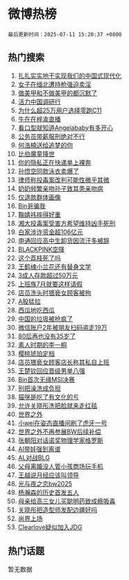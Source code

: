 # 微博热榜

`最后更新时间：2025-07-11 15:20:37 +0800`

## 热门搜索

1. [扎扎实实地干实现我们的中国式现代化](https://m.weibo.cn/search?containerid=100103type%3D1%26t%3D10%26q%3D%23%E6%89%8E%E6%89%8E%E5%AE%9E%E5%AE%9E%E5%9C%B0%E5%B9%B2%E5%AE%9E%E7%8E%B0%E6%88%91%E4%BB%AC%E7%9A%84%E4%B8%AD%E5%9B%BD%E5%BC%8F%E7%8E%B0%E4%BB%A3%E5%8C%96%23&stream_entry_id=51&isnewpage=1&extparam=seat%3D1%26stream_entry_id%3D51%26c_type%3D51%26filter_type%3Drealtimehot%26cate%3D10103%26dgr%3D0%26pos%3D0%26q%3D%2523%25E6%2589%258E%25E6%2589%258E%25E5%25AE%259E%25E5%25AE%259E%25E5%259C%25B0%25E5%25B9%25B2%25E5%25AE%259E%25E7%258E%25B0%25E6%2588%2591%25E4%25BB%25AC%25E7%259A%2584%25E4%25B8%25AD%25E5%259B%25BD%25E5%25BC%258F%25E7%258E%25B0%25E4%25BB%25A3%25E5%258C%2596%2523%26display_time%3D1752218435%26pre_seqid%3D175221843560800563138)
1. [女子在缅北遭持枪强迫卖淫](https://m.weibo.cn/search?containerid=100103type%3D1%26t%3D10%26q%3D%23%E5%A5%B3%E5%AD%90%E5%9C%A8%E7%BC%85%E5%8C%97%E9%81%AD%E6%8C%81%E6%9E%AA%E5%BC%BA%E8%BF%AB%E5%8D%96%E6%B7%AB%23&stream_entry_id=31&isnewpage=1&extparam=seat%3D1%26stream_entry_id%3D31%26lcate%3D5001%26band_rank%3D1%26pos%3D0%26q%3D%2523%25E5%25A5%25B3%25E5%25AD%2590%25E5%259C%25A8%25E7%25BC%2585%25E5%258C%2597%25E9%2581%25AD%25E6%258C%2581%25E6%259E%25AA%25E5%25BC%25BA%25E8%25BF%25AB%25E5%258D%2596%25E6%25B7%25AB%2523%26dgr%3D0%26c_type%3D31%26flag%3D1%26cate%3D5001%26realpos%3D1%26filter_type%3Drealtimehot%26display_time%3D1752218435%26pre_seqid%3D175221843560800563138)
1. [做美甲和不做美甲的都沉默了](https://m.weibo.cn/search?containerid=100103type%3D1%26t%3D10%26q%3D%E5%81%9A%E7%BE%8E%E7%94%B2%E5%92%8C%E4%B8%8D%E5%81%9A%E7%BE%8E%E7%94%B2%E7%9A%84%E9%83%BD%E6%B2%89%E9%BB%98%E4%BA%86&stream_entry_id=31&isnewpage=1&extparam=seat%3D1%26stream_entry_id%3D31%26lcate%3D5001%26band_rank%3D2%26pos%3D1%26q%3D%25E5%2581%259A%25E7%25BE%258E%25E7%2594%25B2%25E5%2592%258C%25E4%25B8%258D%25E5%2581%259A%25E7%25BE%258E%25E7%2594%25B2%25E7%259A%2584%25E9%2583%25BD%25E6%25B2%2589%25E9%25BB%2598%25E4%25BA%2586%26dgr%3D0%26c_type%3D31%26flag%3D0%26cate%3D5001%26realpos%3D2%26filter_type%3Drealtimehot%26display_time%3D1752218435%26pre_seqid%3D175221843560800563138)
1. [活力中国调研行](https://m.weibo.cn/search?containerid=100103type%3D1%26t%3D10%26q%3D%23%E6%B4%BB%E5%8A%9B%E4%B8%AD%E5%9B%BD%E8%B0%83%E7%A0%94%E8%A1%8C%23&stream_entry_id=31&isnewpage=1&extparam=seat%3D1%26stream_entry_id%3D31%26lcate%3D5001%26band_rank%3D3%26pos%3D2%26q%3D%2523%25E6%25B4%25BB%25E5%258A%259B%25E4%25B8%25AD%25E5%259B%25BD%25E8%25B0%2583%25E7%25A0%2594%25E8%25A1%258C%2523%26dgr%3D0%26c_type%3D31%26flag%3D0%26cate%3D5001%26realpos%3D3%26filter_type%3Drealtimehot%26display_time%3D1752218435%26pre_seqid%3D175221843560800563138)
1. [为什么超25万用户选择零跑C11](https://m.weibo.cn/search?containerid=100103type%3D1%26t%3D10%26q%3D%23%E4%B8%BA%E4%BB%80%E4%B9%88%E8%B6%8525%E4%B8%87%E7%94%A8%E6%88%B7%E9%80%89%E6%8B%A9%E9%9B%B6%E8%B7%91C11%23&stream_entry_id=31&isnewpage=1&extparam=seat%3D1%26stream_entry_id%3D31%26lcate%3D5001%26band_rank%3D4%26pos%3D3%26q%3D%2523%25E4%25B8%25BA%25E4%25BB%2580%25E4%25B9%2588%25E8%25B6%258525%25E4%25B8%2587%25E7%2594%25A8%25E6%2588%25B7%25E9%2580%2589%25E6%258B%25A9%25E9%259B%25B6%25E8%25B7%2591C11%2523%26dgr%3D0%26is_ad_pos%3D1%26adid%3D293278%26cate%3D5001%26filter_type%3Drealtimehot%26c_type%3D31%26topic_ad%3D1%26display_time%3D1752218435%26pre_seqid%3D175221843560800563138)
1. [牛在在梓渝直播](https://m.weibo.cn/search?containerid=100103type%3D1%26t%3D10%26q%3D%E7%89%9B%E5%9C%A8%E5%9C%A8%E6%A2%93%E6%B8%9D%E7%9B%B4%E6%92%AD&stream_entry_id=31&isnewpage=1&extparam=seat%3D1%26stream_entry_id%3D31%26lcate%3D5001%26band_rank%3D4%26pos%3D4%26q%3D%25E7%2589%259B%25E5%259C%25A8%25E5%259C%25A8%25E6%25A2%2593%25E6%25B8%259D%25E7%259B%25B4%25E6%2592%25AD%26dgr%3D0%26c_type%3D31%26flag%3D2%26cate%3D5001%26realpos%3D4%26filter_type%3Drealtimehot%26display_time%3D1752218435%26pre_seqid%3D175221843560800563138)
1. [看口型就知道Angelababy有多开心](https://m.weibo.cn/search?containerid=100103type%3D1%26t%3D10%26q%3D%E7%9C%8B%E5%8F%A3%E5%9E%8B%E5%B0%B1%E7%9F%A5%E9%81%93Angelababy%E6%9C%89%E5%A4%9A%E5%BC%80%E5%BF%83&stream_entry_id=31&isnewpage=1&extparam=seat%3D1%26stream_entry_id%3D31%26lcate%3D5001%26band_rank%3D5%26pos%3D5%26q%3D%25E7%259C%258B%25E5%258F%25A3%25E5%259E%258B%25E5%25B0%25B1%25E7%259F%25A5%25E9%2581%2593Angelababy%25E6%259C%2589%25E5%25A4%259A%25E5%25BC%2580%25E5%25BF%2583%26dgr%3D0%26c_type%3D31%26flag%3D0%26cate%3D5001%26realpos%3D5%26filter_type%3Drealtimehot%26display_time%3D1752218435%26pre_seqid%3D175221843560800563138)
1. [公务员带薪服刑绝对不行](https://m.weibo.cn/search?containerid=100103type%3D1%26t%3D10%26q%3D%23%E5%85%AC%E5%8A%A1%E5%91%98%E5%B8%A6%E8%96%AA%E6%9C%8D%E5%88%91%E7%BB%9D%E5%AF%B9%E4%B8%8D%E8%A1%8C%23&stream_entry_id=31&isnewpage=1&extparam=seat%3D1%26stream_entry_id%3D31%26lcate%3D5001%26band_rank%3D6%26pos%3D6%26q%3D%2523%25E5%2585%25AC%25E5%258A%25A1%25E5%2591%2598%25E5%25B8%25A6%25E8%2596%25AA%25E6%259C%258D%25E5%2588%2591%25E7%25BB%259D%25E5%25AF%25B9%25E4%25B8%258D%25E8%25A1%258C%2523%26dgr%3D0%26c_type%3D31%26flag%3D1%26cate%3D5001%26realpos%3D6%26filter_type%3Drealtimehot%26display_time%3D1752218435%26pre_seqid%3D175221843560800563138)
1. [何浩楠送给追梦的你](https://m.weibo.cn/search?containerid=100103type%3D1%26t%3D10%26q%3D%23%E4%BD%95%E6%B5%A9%E6%A5%A0%E9%80%81%E7%BB%99%E8%BF%BD%E6%A2%A6%E7%9A%84%E4%BD%A0%23&stream_entry_id=31&isnewpage=1&extparam=seat%3D1%26stream_entry_id%3D31%26lcate%3D5001%26band_rank%3D7%26pos%3D7%26q%3D%2523%25E4%25BD%2595%25E6%25B5%25A9%25E6%25A5%25A0%25E9%2580%2581%25E7%25BB%2599%25E8%25BF%25BD%25E6%25A2%25A6%25E7%259A%2584%25E4%25BD%25A0%2523%26dgr%3D0%26is_ad_pos%3D1%26adid%3D293387%26cate%3D5001%26filter_type%3Drealtimehot%26c_type%3D31%26display_time%3D1752218435%26pre_seqid%3D175221843560800563138)
1. [比伯魔童降世](https://m.weibo.cn/search?containerid=100103type%3D1%26t%3D10%26q%3D%E6%AF%94%E4%BC%AF%E9%AD%94%E7%AB%A5%E9%99%8D%E4%B8%96&stream_entry_id=31&isnewpage=1&extparam=seat%3D1%26stream_entry_id%3D31%26lcate%3D5001%26band_rank%3D7%26pos%3D8%26q%3D%25E6%25AF%2594%25E4%25BC%25AF%25E9%25AD%2594%25E7%25AB%25A5%25E9%2599%258D%25E4%25B8%2596%26dgr%3D0%26c_type%3D31%26flag%3D0%26cate%3D5001%26realpos%3D7%26filter_type%3Drealtimehot%26display_time%3D1752218435%26pre_seqid%3D175221843560800563138)
1. [你的隐私正在快递单上裸奔](https://m.weibo.cn/search?containerid=100103type%3D1%26t%3D10%26q%3D%23%E4%BD%A0%E7%9A%84%E9%9A%90%E7%A7%81%E6%AD%A3%E5%9C%A8%E5%BF%AB%E9%80%92%E5%8D%95%E4%B8%8A%E8%A3%B8%E5%A5%94%23&stream_entry_id=31&isnewpage=1&extparam=seat%3D1%26stream_entry_id%3D31%26lcate%3D5001%26band_rank%3D8%26pos%3D9%26q%3D%2523%25E4%25BD%25A0%25E7%259A%2584%25E9%259A%2590%25E7%25A7%2581%25E6%25AD%25A3%25E5%259C%25A8%25E5%25BF%25AB%25E9%2580%2592%25E5%258D%2595%25E4%25B8%258A%25E8%25A3%25B8%25E5%25A5%2594%2523%26dgr%3D0%26c_type%3D31%26flag%3D0%26cate%3D5001%26realpos%3D8%26filter_type%3Drealtimehot%26display_time%3D1752218435%26pre_seqid%3D175221843560800563138)
1. [孙悟空同款泳衣卖爆了](https://m.weibo.cn/search?containerid=100103type%3D1%26t%3D10%26q%3D%23%E5%AD%99%E6%82%9F%E7%A9%BA%E5%90%8C%E6%AC%BE%E6%B3%B3%E8%A1%A3%E5%8D%96%E7%88%86%E4%BA%86%23&stream_entry_id=31&isnewpage=1&extparam=seat%3D1%26stream_entry_id%3D31%26lcate%3D5001%26band_rank%3D9%26pos%3D10%26q%3D%2523%25E5%25AD%2599%25E6%2582%259F%25E7%25A9%25BA%25E5%2590%258C%25E6%25AC%25BE%25E6%25B3%25B3%25E8%25A1%25A3%25E5%258D%2596%25E7%2588%2586%25E4%25BA%2586%2523%26dgr%3D0%26c_type%3D31%26flag%3D0%26cate%3D5001%26realpos%3D9%26filter_type%3Drealtimehot%26display_time%3D1752218435%26pre_seqid%3D175221843560800563138)
1. [律师称投毒案改判可能性微乎其微](https://m.weibo.cn/search?containerid=100103type%3D1%26t%3D10%26q%3D%23%E5%BE%8B%E5%B8%88%E7%A7%B0%E6%8A%95%E6%AF%92%E6%A1%88%E6%94%B9%E5%88%A4%E5%8F%AF%E8%83%BD%E6%80%A7%E5%BE%AE%E4%B9%8E%E5%85%B6%E5%BE%AE%23&stream_entry_id=31&isnewpage=1&extparam=seat%3D1%26stream_entry_id%3D31%26lcate%3D5001%26band_rank%3D10%26pos%3D11%26q%3D%2523%25E5%25BE%258B%25E5%25B8%2588%25E7%25A7%25B0%25E6%258A%2595%25E6%25AF%2592%25E6%25A1%2588%25E6%2594%25B9%25E5%2588%25A4%25E5%258F%25AF%25E8%2583%25BD%25E6%2580%25A7%25E5%25BE%25AE%25E4%25B9%258E%25E5%2585%25B6%25E5%25BE%25AE%2523%26dgr%3D0%26c_type%3D31%26flag%3D1%26cate%3D5001%26realpos%3D10%26filter_type%3Drealtimehot%26display_time%3D1752218435%26pre_seqid%3D175221843560800563138)
1. [奶奶频繁亲吻孙子致其患亲吻病](https://m.weibo.cn/search?containerid=100103type%3D1%26t%3D10%26q%3D%23%E5%A5%B6%E5%A5%B6%E9%A2%91%E7%B9%81%E4%BA%B2%E5%90%BB%E5%AD%99%E5%AD%90%E8%87%B4%E5%85%B6%E6%82%A3%E4%BA%B2%E5%90%BB%E7%97%85%23&stream_entry_id=31&isnewpage=1&extparam=seat%3D1%26stream_entry_id%3D31%26lcate%3D5001%26band_rank%3D11%26pos%3D12%26q%3D%2523%25E5%25A5%25B6%25E5%25A5%25B6%25E9%25A2%2591%25E7%25B9%2581%25E4%25BA%25B2%25E5%2590%25BB%25E5%25AD%2599%25E5%25AD%2590%25E8%2587%25B4%25E5%2585%25B6%25E6%2582%25A3%25E4%25BA%25B2%25E5%2590%25BB%25E7%2597%2585%2523%26dgr%3D0%26c_type%3D31%26flag%3D0%26cate%3D5001%26realpos%3D11%26filter_type%3Drealtimehot%26display_time%3D1752218435%26pre_seqid%3D175221843560800563138)
1. [仅退款群体画像](https://m.weibo.cn/search?containerid=100103type%3D1%26t%3D10%26q%3D%E4%BB%85%E9%80%80%E6%AC%BE%E7%BE%A4%E4%BD%93%E7%94%BB%E5%83%8F&stream_entry_id=31&isnewpage=1&extparam=seat%3D1%26stream_entry_id%3D31%26lcate%3D5001%26band_rank%3D12%26pos%3D13%26q%3D%25E4%25BB%2585%25E9%2580%2580%25E6%25AC%25BE%25E7%25BE%25A4%25E4%25BD%2593%25E7%2594%25BB%25E5%2583%258F%26dgr%3D0%26c_type%3D31%26flag%3D2%26cate%3D5001%26realpos%3D12%26filter_type%3Drealtimehot%26display_time%3D1752218435%26pre_seqid%3D175221843560800563138)
1. [Bin哥骗我](https://m.weibo.cn/search?containerid=100103type%3D1%26t%3D10%26q%3DBin%E5%93%A5%E9%AA%97%E6%88%91&stream_entry_id=31&isnewpage=1&extparam=seat%3D1%26stream_entry_id%3D31%26lcate%3D5001%26band_rank%3D13%26pos%3D14%26q%3DBin%25E5%2593%25A5%25E9%25AA%2597%25E6%2588%2591%26dgr%3D0%26c_type%3D31%26flag%3D0%26cate%3D5001%26realpos%3D13%26filter_type%3Drealtimehot%26display_time%3D1752218435%26pre_seqid%3D175221843560800563138)
1. [鞠婧祎摔得好重](https://m.weibo.cn/search?containerid=100103type%3D1%26t%3D10%26q%3D%23%E9%9E%A0%E5%A9%A7%E7%A5%8E%E6%91%94%E5%BE%97%E5%A5%BD%E9%87%8D%23&stream_entry_id=31&isnewpage=1&extparam=seat%3D1%26stream_entry_id%3D31%26lcate%3D5001%26band_rank%3D14%26pos%3D15%26q%3D%2523%25E9%259E%25A0%25E5%25A9%25A7%25E7%25A5%258E%25E6%2591%2594%25E5%25BE%2597%25E5%25A5%25BD%25E9%2587%258D%2523%26dgr%3D0%26c_type%3D31%26flag%3D1%26cate%3D5001%26realpos%3D14%26filter_type%3Drealtimehot%26display_time%3D1752218435%26pre_seqid%3D175221843560800563138)
1. [湘大投毒案受害方希望维持凶手死刑](https://m.weibo.cn/search?containerid=100103type%3D1%26t%3D10%26q%3D%23%E6%B9%98%E5%A4%A7%E6%8A%95%E6%AF%92%E6%A1%88%E5%8F%97%E5%AE%B3%E6%96%B9%E5%B8%8C%E6%9C%9B%E7%BB%B4%E6%8C%81%E5%87%B6%E6%89%8B%E6%AD%BB%E5%88%91%23&stream_entry_id=31&isnewpage=1&extparam=seat%3D1%26stream_entry_id%3D31%26lcate%3D5001%26band_rank%3D15%26pos%3D16%26q%3D%2523%25E6%25B9%2598%25E5%25A4%25A7%25E6%258A%2595%25E6%25AF%2592%25E6%25A1%2588%25E5%258F%2597%25E5%25AE%25B3%25E6%2596%25B9%25E5%25B8%258C%25E6%259C%259B%25E7%25BB%25B4%25E6%258C%2581%25E5%2587%25B6%25E6%2589%258B%25E6%25AD%25BB%25E5%2588%2591%2523%26dgr%3D0%26c_type%3D31%26flag%3D1%26cate%3D5001%26realpos%3D15%26filter_type%3Drealtimehot%26display_time%3D1752218435%26pre_seqid%3D175221843560800563138)
1. [白家涉诈资金超106亿元](https://m.weibo.cn/search?containerid=100103type%3D1%26t%3D10%26q%3D%23%E7%99%BD%E5%AE%B6%E6%B6%89%E8%AF%88%E8%B5%84%E9%87%91%E8%B6%85106%E4%BA%BF%E5%85%83%23&stream_entry_id=31&isnewpage=1&extparam=seat%3D1%26stream_entry_id%3D31%26lcate%3D5001%26band_rank%3D16%26pos%3D17%26q%3D%2523%25E7%2599%25BD%25E5%25AE%25B6%25E6%25B6%2589%25E8%25AF%2588%25E8%25B5%2584%25E9%2587%2591%25E8%25B6%2585106%25E4%25BA%25BF%25E5%2585%2583%2523%26dgr%3D0%26c_type%3D31%26flag%3D0%26cate%3D5001%26realpos%3D16%26filter_type%3Drealtimehot%26display_time%3D1752218435%26pre_seqid%3D175221843560800563138)
1. [申通回应高中生卸货因流汗多被辞](https://m.weibo.cn/search?containerid=100103type%3D1%26t%3D10%26q%3D%23%E7%94%B3%E9%80%9A%E5%9B%9E%E5%BA%94%E9%AB%98%E4%B8%AD%E7%94%9F%E5%8D%B8%E8%B4%A7%E5%9B%A0%E6%B5%81%E6%B1%97%E5%A4%9A%E8%A2%AB%E8%BE%9E%23&stream_entry_id=31&isnewpage=1&extparam=seat%3D1%26stream_entry_id%3D31%26lcate%3D5001%26band_rank%3D17%26pos%3D18%26q%3D%2523%25E7%2594%25B3%25E9%2580%259A%25E5%259B%259E%25E5%25BA%2594%25E9%25AB%2598%25E4%25B8%25AD%25E7%2594%259F%25E5%258D%25B8%25E8%25B4%25A7%25E5%259B%25A0%25E6%25B5%2581%25E6%25B1%2597%25E5%25A4%259A%25E8%25A2%25AB%25E8%25BE%259E%2523%26dgr%3D0%26c_type%3D31%26flag%3D1%26cate%3D5001%26realpos%3D17%26filter_type%3Drealtimehot%26display_time%3D1752218435%26pre_seqid%3D175221843560800563138)
1. [BLACKPINK空降](https://m.weibo.cn/search?containerid=100103type%3D1%26t%3D10%26q%3DBLACKPINK%E7%A9%BA%E9%99%8D&stream_entry_id=31&isnewpage=1&extparam=seat%3D1%26stream_entry_id%3D31%26lcate%3D5001%26band_rank%3D18%26pos%3D19%26q%3DBLACKPINK%25E7%25A9%25BA%25E9%2599%258D%26dgr%3D0%26c_type%3D31%26flag%3D0%26cate%3D5001%26realpos%3D18%26filter_type%3Drealtimehot%26display_time%3D1752218435%26pre_seqid%3D175221843560800563138)
1. [这个荔枝死了吗](https://m.weibo.cn/search?containerid=100103type%3D1%26t%3D10%26q%3D%E8%BF%99%E4%B8%AA%E8%8D%94%E6%9E%9D%E6%AD%BB%E4%BA%86%E5%90%97&stream_entry_id=31&isnewpage=1&extparam=seat%3D1%26stream_entry_id%3D31%26lcate%3D5001%26band_rank%3D19%26pos%3D20%26q%3D%25E8%25BF%2599%25E4%25B8%25AA%25E8%258D%2594%25E6%259E%259D%25E6%25AD%25BB%25E4%25BA%2586%25E5%2590%2597%26dgr%3D0%26c_type%3D31%26flag%3D0%26cate%3D5001%26realpos%3D19%26filter_type%3Drealtimehot%26display_time%3D1752218435%26pre_seqid%3D175221843560800563138)
1. [王鹤棣小兰花还有替身文学](https://m.weibo.cn/search?containerid=100103type%3D1%26t%3D10%26q%3D%E7%8E%8B%E9%B9%A4%E6%A3%A3%E5%B0%8F%E5%85%B0%E8%8A%B1%E8%BF%98%E6%9C%89%E6%9B%BF%E8%BA%AB%E6%96%87%E5%AD%A6&stream_entry_id=31&isnewpage=1&extparam=seat%3D1%26stream_entry_id%3D31%26lcate%3D5001%26band_rank%3D20%26pos%3D21%26q%3D%25E7%258E%258B%25E9%25B9%25A4%25E6%25A3%25A3%25E5%25B0%258F%25E5%2585%25B0%25E8%258A%25B1%25E8%25BF%2598%25E6%259C%2589%25E6%259B%25BF%25E8%25BA%25AB%25E6%2596%2587%25E5%25AD%25A6%26dgr%3D0%26c_type%3D31%26flag%3D0%26cate%3D5001%26realpos%3D20%26filter_type%3Drealtimehot%26display_time%3D1752218435%26pre_seqid%3D175221843560800563138)
1. [3成人存款超过50万元](https://m.weibo.cn/search?containerid=100103type%3D1%26t%3D10%26q%3D%233%E6%88%90%E4%BA%BA%E5%AD%98%E6%AC%BE%E8%B6%85%E8%BF%8750%E4%B8%87%E5%85%83%23&stream_entry_id=31&isnewpage=1&extparam=seat%3D1%26stream_entry_id%3D31%26lcate%3D5001%26band_rank%3D21%26pos%3D22%26q%3D%25233%25E6%2588%2590%25E4%25BA%25BA%25E5%25AD%2598%25E6%25AC%25BE%25E8%25B6%2585%25E8%25BF%258750%25E4%25B8%2587%25E5%2585%2583%2523%26dgr%3D0%26c_type%3D31%26flag%3D1%26cate%3D5001%26realpos%3D21%26filter_type%3Drealtimehot%26display_time%3D1752218435%26pre_seqid%3D175221843560800563138)
1. [上班族7月就要这样请假](https://m.weibo.cn/search?containerid=100103type%3D1%26t%3D10%26q%3D%E4%B8%8A%E7%8F%AD%E6%97%8F7%E6%9C%88%E5%B0%B1%E8%A6%81%E8%BF%99%E6%A0%B7%E8%AF%B7%E5%81%87&stream_entry_id=31&isnewpage=1&extparam=seat%3D1%26stream_entry_id%3D31%26lcate%3D5001%26band_rank%3D22%26pos%3D23%26q%3D%25E4%25B8%258A%25E7%258F%25AD%25E6%2597%258F7%25E6%259C%2588%25E5%25B0%25B1%25E8%25A6%2581%25E8%25BF%2599%25E6%25A0%25B7%25E8%25AF%25B7%25E5%2581%2587%26dgr%3D0%26c_type%3D31%26flag%3D1%26cate%3D5001%26realpos%3D22%26filter_type%3Drealtimehot%26display_time%3D1752218435%26pre_seqid%3D175221843560800563138)
1. [店员洗头时猥亵女顾客被拘](https://m.weibo.cn/search?containerid=100103type%3D1%26t%3D10%26q%3D%23%E5%BA%97%E5%91%98%E6%B4%97%E5%A4%B4%E6%97%B6%E7%8C%A5%E4%BA%B5%E5%A5%B3%E9%A1%BE%E5%AE%A2%E8%A2%AB%E6%8B%98%23&stream_entry_id=31&isnewpage=1&extparam=seat%3D1%26stream_entry_id%3D31%26lcate%3D5001%26band_rank%3D23%26pos%3D24%26q%3D%2523%25E5%25BA%2597%25E5%2591%2598%25E6%25B4%2597%25E5%25A4%25B4%25E6%2597%25B6%25E7%258C%25A5%25E4%25BA%25B5%25E5%25A5%25B3%25E9%25A1%25BE%25E5%25AE%25A2%25E8%25A2%25AB%25E6%258B%2598%2523%26dgr%3D0%26c_type%3D31%26flag%3D0%26cate%3D5001%26realpos%3D23%26filter_type%3Drealtimehot%26display_time%3D1752218435%26pre_seqid%3D175221843560800563138)
1. [A股猛拉](https://m.weibo.cn/search?containerid=100103type%3D1%26t%3D10%26q%3D%23A%E8%82%A1%E7%8C%9B%E6%8B%89%23&stream_entry_id=31&isnewpage=1&extparam=seat%3D1%26stream_entry_id%3D31%26lcate%3D5001%26band_rank%3D24%26pos%3D25%26q%3D%2523A%25E8%2582%25A1%25E7%258C%259B%25E6%258B%2589%2523%26dgr%3D0%26c_type%3D31%26flag%3D1%26cate%3D5001%26realpos%3D24%26filter_type%3Drealtimehot%26display_time%3D1752218435%26pre_seqid%3D175221843560800563138)
1. [西瓜地吃西瓜](https://m.weibo.cn/search?containerid=100103type%3D1%26t%3D10%26q%3D%E8%A5%BF%E7%93%9C%E5%9C%B0%E5%90%83%E8%A5%BF%E7%93%9C&stream_entry_id=31&isnewpage=1&extparam=seat%3D1%26stream_entry_id%3D31%26lcate%3D5001%26band_rank%3D25%26pos%3D26%26q%3D%25E8%25A5%25BF%25E7%2593%259C%25E5%259C%25B0%25E5%2590%2583%25E8%25A5%25BF%25E7%2593%259C%26dgr%3D0%26c_type%3D31%26flag%3D1%26cate%3D5001%26realpos%3D25%26filter_type%3Drealtimehot%26display_time%3D1752218435%26pre_seqid%3D175221843560800563138)
1. [中国的垃圾被抢疯了](https://m.weibo.cn/search?containerid=100103type%3D1%26t%3D10%26q%3D%E4%B8%AD%E5%9B%BD%E7%9A%84%E5%9E%83%E5%9C%BE%E8%A2%AB%E6%8A%A2%E7%96%AF%E4%BA%86&stream_entry_id=31&isnewpage=1&extparam=seat%3D1%26stream_entry_id%3D31%26lcate%3D5001%26band_rank%3D26%26pos%3D27%26q%3D%25E4%25B8%25AD%25E5%259B%25BD%25E7%259A%2584%25E5%259E%2583%25E5%259C%25BE%25E8%25A2%25AB%25E6%258A%25A2%25E7%2596%25AF%25E4%25BA%2586%26dgr%3D0%26c_type%3D31%26flag%3D1%26cate%3D5001%26realpos%3D26%26filter_type%3Drealtimehot%26display_time%3D1752218435%26pre_seqid%3D175221843560800563138)
1. [微信账户2年被朋友扫码盗走19万](https://m.weibo.cn/search?containerid=100103type%3D1%26t%3D10%26q%3D%23%E5%BE%AE%E4%BF%A1%E8%B4%A6%E6%88%B72%E5%B9%B4%E8%A2%AB%E6%9C%8B%E5%8F%8B%E6%89%AB%E7%A0%81%E7%9B%97%E8%B5%B019%E4%B8%87%23&stream_entry_id=31&isnewpage=1&extparam=seat%3D1%26stream_entry_id%3D31%26lcate%3D5001%26band_rank%3D27%26pos%3D28%26q%3D%2523%25E5%25BE%25AE%25E4%25BF%25A1%25E8%25B4%25A6%25E6%2588%25B72%25E5%25B9%25B4%25E8%25A2%25AB%25E6%259C%258B%25E5%258F%258B%25E6%2589%25AB%25E7%25A0%2581%25E7%259B%2597%25E8%25B5%25B019%25E4%25B8%2587%2523%26dgr%3D0%26c_type%3D31%26flag%3D1%26cate%3D5001%26realpos%3D27%26filter_type%3Drealtimehot%26display_time%3D1752218435%26pre_seqid%3D175221843560800563138)
1. [80后再也没有35岁了](https://m.weibo.cn/search?containerid=100103type%3D1%26t%3D10%26q%3D%2380%E5%90%8E%E5%86%8D%E4%B9%9F%E6%B2%A1%E6%9C%8935%E5%B2%81%E4%BA%86%23&stream_entry_id=31&isnewpage=1&extparam=seat%3D1%26stream_entry_id%3D31%26lcate%3D5001%26band_rank%3D28%26pos%3D29%26q%3D%252380%25E5%2590%258E%25E5%2586%258D%25E4%25B9%259F%25E6%25B2%25A1%25E6%259C%258935%25E5%25B2%2581%25E4%25BA%2586%2523%26dgr%3D0%26c_type%3D31%26flag%3D1%26cate%3D5001%26realpos%3D28%26filter_type%3Drealtimehot%26display_time%3D1752218435%26pre_seqid%3D175221843560800563138)
1. [素人时期的李一桐](https://m.weibo.cn/search?containerid=100103type%3D1%26t%3D10%26q%3D%E7%B4%A0%E4%BA%BA%E6%97%B6%E6%9C%9F%E7%9A%84%E6%9D%8E%E4%B8%80%E6%A1%90&stream_entry_id=31&isnewpage=1&extparam=seat%3D1%26stream_entry_id%3D31%26lcate%3D5001%26band_rank%3D29%26pos%3D30%26q%3D%25E7%25B4%25A0%25E4%25BA%25BA%25E6%2597%25B6%25E6%259C%259F%25E7%259A%2584%25E6%259D%258E%25E4%25B8%2580%25E6%25A1%2590%26dgr%3D0%26c_type%3D31%26flag%3D0%26cate%3D5001%26realpos%3D29%26filter_type%3Drealtimehot%26display_time%3D1752218435%26pre_seqid%3D175221843560800563138)
1. [樱桃琥珀定档](https://m.weibo.cn/search?containerid=100103type%3D1%26t%3D10%26q%3D%E6%A8%B1%E6%A1%83%E7%90%A5%E7%8F%80%E5%AE%9A%E6%A1%A3&stream_entry_id=31&isnewpage=1&extparam=seat%3D1%26stream_entry_id%3D31%26lcate%3D5001%26band_rank%3D30%26pos%3D31%26q%3D%25E6%25A8%25B1%25E6%25A1%2583%25E7%2590%25A5%25E7%258F%2580%25E5%25AE%259A%25E6%25A1%25A3%26dgr%3D0%26c_type%3D31%26flag%3D0%26cate%3D5001%26realpos%3D30%26filter_type%3Drealtimehot%26display_time%3D1752218435%26pre_seqid%3D175221843560800563138)
1. [店员猥亵女顾客店长称其私自上班](https://m.weibo.cn/search?containerid=100103type%3D1%26t%3D10%26q%3D%23%E5%BA%97%E5%91%98%E7%8C%A5%E4%BA%B5%E5%A5%B3%E9%A1%BE%E5%AE%A2%E5%BA%97%E9%95%BF%E7%A7%B0%E5%85%B6%E7%A7%81%E8%87%AA%E4%B8%8A%E7%8F%AD%23&stream_entry_id=31&isnewpage=1&extparam=seat%3D1%26stream_entry_id%3D31%26lcate%3D5001%26band_rank%3D31%26pos%3D32%26q%3D%2523%25E5%25BA%2597%25E5%2591%2598%25E7%258C%25A5%25E4%25BA%25B5%25E5%25A5%25B3%25E9%25A1%25BE%25E5%25AE%25A2%25E5%25BA%2597%25E9%2595%25BF%25E7%25A7%25B0%25E5%2585%25B6%25E7%25A7%2581%25E8%2587%25AA%25E4%25B8%258A%25E7%258F%25AD%2523%26dgr%3D0%26c_type%3D31%26flag%3D0%26cate%3D5001%26realpos%3D31%26filter_type%3Drealtimehot%26display_time%3D1752218435%26pre_seqid%3D175221843560800563138)
1. [王楚钦回应晋级男单八强](https://m.weibo.cn/search?containerid=100103type%3D1%26t%3D10%26q%3D%23%E7%8E%8B%E6%A5%9A%E9%92%A6%E5%9B%9E%E5%BA%94%E6%99%8B%E7%BA%A7%E7%94%B7%E5%8D%95%E5%85%AB%E5%BC%BA%23&stream_entry_id=31&isnewpage=1&extparam=seat%3D1%26stream_entry_id%3D31%26lcate%3D5001%26band_rank%3D32%26pos%3D33%26q%3D%2523%25E7%258E%258B%25E6%25A5%259A%25E9%2592%25A6%25E5%259B%259E%25E5%25BA%2594%25E6%2599%258B%25E7%25BA%25A7%25E7%2594%25B7%25E5%258D%2595%25E5%2585%25AB%25E5%25BC%25BA%2523%26dgr%3D0%26c_type%3D31%26flag%3D1%26cate%3D5001%26realpos%3D32%26filter_type%3Drealtimehot%26display_time%3D1752218435%26pre_seqid%3D175221843560800563138)
1. [Bin首次无缘MSI决赛](https://m.weibo.cn/search?containerid=100103type%3D1%26t%3D10%26q%3D%23Bin%E9%A6%96%E6%AC%A1%E6%97%A0%E7%BC%98MSI%E5%86%B3%E8%B5%9B%23&stream_entry_id=31&isnewpage=1&extparam=seat%3D1%26stream_entry_id%3D31%26lcate%3D5001%26band_rank%3D33%26pos%3D34%26q%3D%2523Bin%25E9%25A6%2596%25E6%25AC%25A1%25E6%2597%25A0%25E7%25BC%2598MSI%25E5%2586%25B3%25E8%25B5%259B%2523%26dgr%3D0%26c_type%3D31%26flag%3D0%26cate%3D5001%26realpos%3D33%26filter_type%3Drealtimehot%26display_time%3D1752218435%26pre_seqid%3D175221843560800563138)
1. [别把澡洗成负担](https://m.weibo.cn/search?containerid=100103type%3D1%26t%3D10%26q%3D%E5%88%AB%E6%8A%8A%E6%BE%A1%E6%B4%97%E6%88%90%E8%B4%9F%E6%8B%85&stream_entry_id=31&isnewpage=1&extparam=seat%3D1%26stream_entry_id%3D31%26lcate%3D5001%26band_rank%3D34%26pos%3D35%26q%3D%25E5%2588%25AB%25E6%258A%258A%25E6%25BE%25A1%25E6%25B4%2597%25E6%2588%2590%25E8%25B4%259F%25E6%258B%2585%26dgr%3D0%26c_type%3D31%26flag%3D1%26cate%3D5001%26realpos%3D34%26filter_type%3Drealtimehot%26display_time%3D1752218435%26pre_seqid%3D175221843560800563138)
1. [猫咪是吃了有文化的亏](https://m.weibo.cn/search?containerid=100103type%3D1%26t%3D10%26q%3D%E7%8C%AB%E5%92%AA%E6%98%AF%E5%90%83%E4%BA%86%E6%9C%89%E6%96%87%E5%8C%96%E7%9A%84%E4%BA%8F&stream_entry_id=31&isnewpage=1&extparam=seat%3D1%26stream_entry_id%3D31%26lcate%3D5001%26band_rank%3D35%26pos%3D36%26q%3D%25E7%258C%25AB%25E5%2592%25AA%25E6%2598%25AF%25E5%2590%2583%25E4%25BA%2586%25E6%259C%2589%25E6%2596%2587%25E5%258C%2596%25E7%259A%2584%25E4%25BA%258F%26dgr%3D0%26c_type%3D31%26flag%3D1%26cate%3D5001%26realpos%3D35%26filter_type%3Drealtimehot%26display_time%3D1752218435%26pre_seqid%3D175221843560800563138)
1. [允许关晓彤洗把脸就来走红毯](https://m.weibo.cn/search?containerid=100103type%3D1%26t%3D10%26q%3D%E5%85%81%E8%AE%B8%E5%85%B3%E6%99%93%E5%BD%A4%E6%B4%97%E6%8A%8A%E8%84%B8%E5%B0%B1%E6%9D%A5%E8%B5%B0%E7%BA%A2%E6%AF%AF&stream_entry_id=31&isnewpage=1&extparam=seat%3D1%26stream_entry_id%3D31%26lcate%3D5001%26band_rank%3D36%26pos%3D37%26q%3D%25E5%2585%2581%25E8%25AE%25B8%25E5%2585%25B3%25E6%2599%2593%25E5%25BD%25A4%25E6%25B4%2597%25E6%258A%258A%25E8%2584%25B8%25E5%25B0%25B1%25E6%259D%25A5%25E8%25B5%25B0%25E7%25BA%25A2%25E6%25AF%25AF%26dgr%3D0%26c_type%3D31%26flag%3D0%26cate%3D5001%26realpos%3D36%26filter_type%3Drealtimehot%26display_time%3D1752218435%26pre_seqid%3D175221843560800563138)
1. [世界之外](https://m.weibo.cn/search?containerid=100103type%3D1%26t%3D10%26q%3D%E4%B8%96%E7%95%8C%E4%B9%8B%E5%A4%96&stream_entry_id=31&isnewpage=1&extparam=seat%3D1%26stream_entry_id%3D31%26lcate%3D5001%26band_rank%3D37%26pos%3D38%26q%3D%25E4%25B8%2596%25E7%2595%258C%25E4%25B9%258B%25E5%25A4%2596%26dgr%3D0%26c_type%3D31%26flag%3D0%26cate%3D5001%26realpos%3D37%26filter_type%3Drealtimehot%26display_time%3D1752218435%26pre_seqid%3D175221843560800563138)
1. [小wei在姿态直播间刷了虎牙一号](https://m.weibo.cn/search?containerid=100103type%3D1%26t%3D10%26q%3D%E5%B0%8Fwei%E5%9C%A8%E5%A7%BF%E6%80%81%E7%9B%B4%E6%92%AD%E9%97%B4%E5%88%B7%E4%BA%86%E8%99%8E%E7%89%99%E4%B8%80%E5%8F%B7&stream_entry_id=31&isnewpage=1&extparam=seat%3D1%26stream_entry_id%3D31%26lcate%3D5001%26band_rank%3D38%26pos%3D39%26q%3D%25E5%25B0%258Fwei%25E5%259C%25A8%25E5%25A7%25BF%25E6%2580%2581%25E7%259B%25B4%25E6%2592%25AD%25E9%2597%25B4%25E5%2588%25B7%25E4%25BA%2586%25E8%2599%258E%25E7%2589%2599%25E4%25B8%2580%25E5%258F%25B7%26dgr%3D0%26c_type%3D31%26flag%3D1%26cate%3D5001%26realpos%3D38%26filter_type%3Drealtimehot%26display_time%3D1752218435%26pre_seqid%3D175221843560800563138)
1. [世界之外不再参展BW后续补偿](https://m.weibo.cn/search?containerid=100103type%3D1%26t%3D10%26q%3D%E4%B8%96%E7%95%8C%E4%B9%8B%E5%A4%96%E4%B8%8D%E5%86%8D%E5%8F%82%E5%B1%95BW%E5%90%8E%E7%BB%AD%E8%A1%A5%E5%81%BF&stream_entry_id=31&isnewpage=1&extparam=seat%3D1%26stream_entry_id%3D31%26lcate%3D5001%26band_rank%3D39%26pos%3D40%26q%3D%25E4%25B8%2596%25E7%2595%258C%25E4%25B9%258B%25E5%25A4%2596%25E4%25B8%258D%25E5%2586%258D%25E5%258F%2582%25E5%25B1%2595BW%25E5%2590%258E%25E7%25BB%25AD%25E8%25A1%25A5%25E5%2581%25BF%26dgr%3D0%26c_type%3D31%26flag%3D1%26cate%3D5001%26realpos%3D39%26filter_type%3Drealtimehot%26display_time%3D1752218435%26pre_seqid%3D175221843560800563138)
1. [张朝阳对话诺奖物理学家格罗斯](https://m.weibo.cn/search?containerid=100103type%3D1%26t%3D10%26q%3D%23%E5%BC%A0%E6%9C%9D%E9%98%B3%E5%AF%B9%E8%AF%9D%E8%AF%BA%E5%A5%96%E7%89%A9%E7%90%86%E5%AD%A6%E5%AE%B6%E6%A0%BC%E7%BD%97%E6%96%AF%23&stream_entry_id=31&isnewpage=1&extparam=seat%3D1%26stream_entry_id%3D31%26lcate%3D5001%26band_rank%3D40%26pos%3D41%26q%3D%2523%25E5%25BC%25A0%25E6%259C%259D%25E9%2598%25B3%25E5%25AF%25B9%25E8%25AF%259D%25E8%25AF%25BA%25E5%25A5%2596%25E7%2589%25A9%25E7%2590%2586%25E5%25AD%25A6%25E5%25AE%25B6%25E6%25A0%25BC%25E7%25BD%2597%25E6%2596%25AF%2523%26dgr%3D0%26c_type%3D31%26flag%3D1%26cate%3D5001%26adid%3D293463%26realpos%3D40%26filter_type%3Drealtimehot%26display_time%3D1752218435%26pre_seqid%3D175221843560800563138)
1. [AI带娃强到离谱](https://m.weibo.cn/search?containerid=100103type%3D1%26t%3D10%26q%3DAI%E5%B8%A6%E5%A8%83%E5%BC%BA%E5%88%B0%E7%A6%BB%E8%B0%B1&stream_entry_id=31&isnewpage=1&extparam=seat%3D1%26stream_entry_id%3D31%26lcate%3D5001%26band_rank%3D41%26pos%3D42%26q%3DAI%25E5%25B8%25A6%25E5%25A8%2583%25E5%25BC%25BA%25E5%2588%25B0%25E7%25A6%25BB%25E8%25B0%25B1%26dgr%3D0%26c_type%3D31%26flag%3D1%26cate%3D5001%26realpos%3D41%26filter_type%3Drealtimehot%26display_time%3D1752218435%26pre_seqid%3D175221843560800563138)
1. [AL对战BLG](https://m.weibo.cn/search?containerid=100103type%3D1%26t%3D10%26q%3D%23AL%E5%AF%B9%E6%88%98BLG%23&stream_entry_id=31&isnewpage=1&extparam=seat%3D1%26stream_entry_id%3D31%26lcate%3D5001%26band_rank%3D42%26pos%3D43%26q%3D%2523AL%25E5%25AF%25B9%25E6%2588%2598BLG%2523%26dgr%3D0%26c_type%3D31%26flag%3D0%26cate%3D5001%26realpos%3D42%26filter_type%3Drealtimehot%26display_time%3D1752218435%26pre_seqid%3D175221843560800563138)
1. [父母离婚没人管小孩商场玩手机](https://m.weibo.cn/search?containerid=100103type%3D1%26t%3D10%26q%3D%23%E7%88%B6%E6%AF%8D%E7%A6%BB%E5%A9%9A%E6%B2%A1%E4%BA%BA%E7%AE%A1%E5%B0%8F%E5%AD%A9%E5%95%86%E5%9C%BA%E7%8E%A9%E6%89%8B%E6%9C%BA%23&stream_entry_id=31&isnewpage=1&extparam=seat%3D1%26stream_entry_id%3D31%26lcate%3D5001%26band_rank%3D43%26pos%3D44%26q%3D%2523%25E7%2588%25B6%25E6%25AF%258D%25E7%25A6%25BB%25E5%25A9%259A%25E6%25B2%25A1%25E4%25BA%25BA%25E7%25AE%25A1%25E5%25B0%258F%25E5%25AD%25A9%25E5%2595%2586%25E5%259C%25BA%25E7%258E%25A9%25E6%2589%258B%25E6%259C%25BA%2523%26dgr%3D0%26c_type%3D31%26flag%3D0%26cate%3D5001%26realpos%3D43%26filter_type%3Drealtimehot%26display_time%3D1752218435%26pre_seqid%3D175221843560800563138)
1. [王越说月经应该叫领导](https://m.weibo.cn/search?containerid=100103type%3D1%26t%3D10%26q%3D%E7%8E%8B%E8%B6%8A%E8%AF%B4%E6%9C%88%E7%BB%8F%E5%BA%94%E8%AF%A5%E5%8F%AB%E9%A2%86%E5%AF%BC&stream_entry_id=31&isnewpage=1&extparam=seat%3D1%26stream_entry_id%3D31%26lcate%3D5001%26band_rank%3D44%26pos%3D45%26q%3D%25E7%258E%258B%25E8%25B6%258A%25E8%25AF%25B4%25E6%259C%2588%25E7%25BB%258F%25E5%25BA%2594%25E8%25AF%25A5%25E5%258F%25AB%25E9%25A2%2586%25E5%25AF%25BC%26dgr%3D0%26c_type%3D31%26flag%3D1%26cate%3D5001%26realpos%3D44%26filter_type%3Drealtimehot%26display_time%3D1752218435%26pre_seqid%3D175221843560800563138)
1. [光与夜之恋bw2025](https://m.weibo.cn/search?containerid=100103type%3D1%26t%3D10%26q%3D%23%E5%85%89%E4%B8%8E%E5%A4%9C%E4%B9%8B%E6%81%8Bbw2025%23&stream_entry_id=31&isnewpage=1&extparam=seat%3D1%26stream_entry_id%3D31%26lcate%3D5001%26band_rank%3D45%26pos%3D46%26q%3D%2523%25E5%2585%2589%25E4%25B8%258E%25E5%25A4%259C%25E4%25B9%258B%25E6%2581%258Bbw2025%2523%26dgr%3D0%26c_type%3D31%26flag%3D1%26cate%3D5001%26realpos%3D45%26filter_type%3Drealtimehot%26display_time%3D1752218435%26pre_seqid%3D175221843560800563138)
1. [杨瀚森的历史首发五人](https://m.weibo.cn/search?containerid=100103type%3D1%26t%3D10%26q%3D%23%E6%9D%A8%E7%80%9A%E6%A3%AE%E7%9A%84%E5%8E%86%E5%8F%B2%E9%A6%96%E5%8F%91%E4%BA%94%E4%BA%BA%23&stream_entry_id=31&isnewpage=1&extparam=seat%3D1%26stream_entry_id%3D31%26lcate%3D5001%26band_rank%3D46%26pos%3D47%26q%3D%2523%25E6%259D%25A8%25E7%2580%259A%25E6%25A3%25AE%25E7%259A%2584%25E5%258E%2586%25E5%258F%25B2%25E9%25A6%2596%25E5%258F%2591%25E4%25BA%2594%25E4%25BA%25BA%2523%26dgr%3D0%26c_type%3D31%26flag%3D1%26cate%3D5001%26realpos%3D46%26filter_type%3Drealtimehot%26display_time%3D1752218435%26pre_seqid%3D175221843560800563138)
1. [母亲给高三女儿买聪明药致成瘾吸毒](https://m.weibo.cn/search?containerid=100103type%3D1%26t%3D10%26q%3D%23%E6%AF%8D%E4%BA%B2%E7%BB%99%E9%AB%98%E4%B8%89%E5%A5%B3%E5%84%BF%E4%B9%B0%E8%81%AA%E6%98%8E%E8%8D%AF%E8%87%B4%E6%88%90%E7%98%BE%E5%90%B8%E6%AF%92%23&stream_entry_id=31&isnewpage=1&extparam=seat%3D1%26stream_entry_id%3D31%26lcate%3D5001%26band_rank%3D47%26pos%3D48%26q%3D%2523%25E6%25AF%258D%25E4%25BA%25B2%25E7%25BB%2599%25E9%25AB%2598%25E4%25B8%2589%25E5%25A5%25B3%25E5%2584%25BF%25E4%25B9%25B0%25E8%2581%25AA%25E6%2598%258E%25E8%258D%25AF%25E8%2587%25B4%25E6%2588%2590%25E7%2598%25BE%25E5%2590%25B8%25E6%25AF%2592%2523%26dgr%3D0%26c_type%3D31%26flag%3D0%26cate%3D5001%26realpos%3D47%26filter_type%3Drealtimehot%26display_time%3D1752218435%26pre_seqid%3D175221843560800563138)
1. [关晓彤把造型师发配边疆好吗](https://m.weibo.cn/search?containerid=100103type%3D1%26t%3D10%26q%3D%23%E5%85%B3%E6%99%93%E5%BD%A4%E6%8A%8A%E9%80%A0%E5%9E%8B%E5%B8%88%E5%8F%91%E9%85%8D%E8%BE%B9%E7%96%86%E5%A5%BD%E5%90%97%23&stream_entry_id=31&isnewpage=1&extparam=seat%3D1%26stream_entry_id%3D31%26lcate%3D5001%26band_rank%3D48%26pos%3D49%26q%3D%2523%25E5%2585%25B3%25E6%2599%2593%25E5%25BD%25A4%25E6%258A%258A%25E9%2580%25A0%25E5%259E%258B%25E5%25B8%2588%25E5%258F%2591%25E9%2585%258D%25E8%25BE%25B9%25E7%2596%2586%25E5%25A5%25BD%25E5%2590%2597%2523%26dgr%3D0%26c_type%3D31%26flag%3D1%26cate%3D5001%26realpos%3D48%26filter_type%3Drealtimehot%26display_time%3D1752218435%26pre_seqid%3D175221843560800563138)
1. [尚界上场](https://m.weibo.cn/search?containerid=100103type%3D1%26t%3D10%26q%3D%23%E5%B0%9A%E7%95%8C%E4%B8%8A%E5%9C%BA%23&stream_entry_id=31&isnewpage=1&extparam=seat%3D1%26stream_entry_id%3D31%26lcate%3D5001%26band_rank%3D49%26pos%3D50%26q%3D%2523%25E5%25B0%259A%25E7%2595%258C%25E4%25B8%258A%25E5%259C%25BA%2523%26dgr%3D0%26c_type%3D31%26flag%3D1%26cate%3D5001%26realpos%3D49%26filter_type%3Drealtimehot%26display_time%3D1752218435%26pre_seqid%3D175221843560800563138)
1. [Clearlove疑似加入JDG](https://m.weibo.cn/search?containerid=100103type%3D1%26t%3D10%26q%3DClearlove%E7%96%91%E4%BC%BC%E5%8A%A0%E5%85%A5JDG&stream_entry_id=31&isnewpage=1&extparam=seat%3D1%26stream_entry_id%3D31%26lcate%3D5001%26band_rank%3D50%26pos%3D51%26q%3DClearlove%25E7%2596%2591%25E4%25BC%25BC%25E5%258A%25A0%25E5%2585%25A5JDG%26dgr%3D0%26c_type%3D31%26flag%3D1%26cate%3D5001%26realpos%3D50%26filter_type%3Drealtimehot%26display_time%3D1752218435%26pre_seqid%3D175221843560800563138)

## 热门话题

暂无数据
